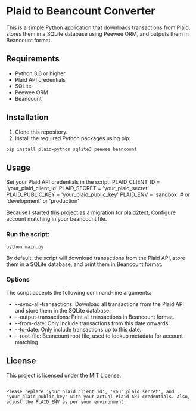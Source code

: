 # Plaid to Beancount Converter

This is a simple Python application that downloads transactions from Plaid, stores them in a SQLite database using Peewee ORM, and outputs them in Beancount format.

## Requirements

- Python 3.6 or higher
- Plaid API credentials
- SQLite
- Peewee ORM
- Beancount

## Installation

1. Clone this repository.
2. Install the required Python packages using pip:

```bash
pip install plaid-python sqlite3 peewee beancount
```

## Usage
Set your Plaid API credentials in the script:
PLAID_CLIENT_ID = 'your_plaid_client_id'
PLAID_SECRET = 'your_plaid_secret'
PLAID_PUBLIC_KEY = 'your_plaid_public_key'
PLAID_ENV = 'sandbox'  # or 'development' or 'production'

Because I started this project as a migration for plaid2text, 
Configure account matching in your beancount file.

### Run the script:
`python main.py`

By default, the script will download transactions from the Plaid API, store them in a SQLite database, and print them in Beancount format.

### Options
The script accepts the following command-line arguments:

* --sync-all-transactions: Download all transactions from the Plaid API and store them in the SQLite database.
* --output-transactions: Print all transactions in Beancount format.
* --from-date: Only include transactions from this date onwards.
* --to-date: Only include transactions up to this date.
* --root-file: Beancount root file, used to lookup metadata for account matching

## License
This project is licensed under the MIT License.

```

Please replace 'your_plaid_client_id', 'your_plaid_secret', and 'your_plaid_public_key' with your actual Plaid API credentials. Also, adjust the PLAID_ENV as per your environment.